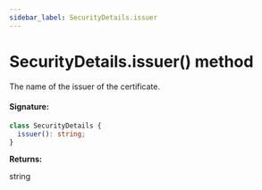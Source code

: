 ```yaml
---
sidebar_label: SecurityDetails.issuer
---
```


# SecurityDetails.issuer() method

The name of the issuer of the certificate.

#### Signature:

```typescript
class SecurityDetails {
  issuer(): string;
}
```

**Returns:**

string
